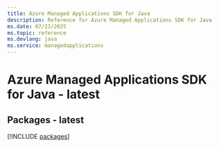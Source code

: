 ```yaml
---
title: Azure Managed Applications SDK for Java
description: Reference for Azure Managed Applications SDK for Java
ms.date: 07/23/2025
ms.topic: reference
ms.devlang: java
ms.service: managedapplications
---
```

# Azure Managed Applications SDK for Java - latest
## Packages - latest
[!INCLUDE [packages](managed-applications-index.md)]